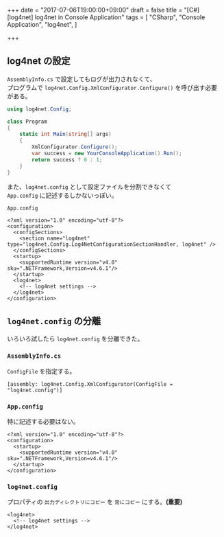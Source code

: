 +++
date = "2017-07-06T19:00:00+09:00"
draft = false
title = "[C#][log4net] log4net in Console Application"
tags = [
    "CSharp",
    "Console Application",
    "log4net",
]

+++

## log4net の設定

`AssemblyInfo.cs` で設定してもログが出力されなくて、<br>
プログラムで `log4net.Config.XmlConfigurator.Configure()` を呼び出す必要がある。

```csharp
using log4net.Config;

class Program
{
    static int Main(string[] args)
    {
        XmlConfigurator.Configure();
        var success = new YourConsoleApplication().Run();
        return success ? 0 : 1;
    }
}
```

また、`log4net.config` として設定ファイルを分割できなくて<br>
`App.config` に記述するしかないっぽい。

`App.config`

```
<?xml version="1.0" encoding="utf-8"?>
<configuration>
  <configSections>
    <section name="log4net" type="log4net.Config.Log4NetConfigurationSectionHandler, log4net" />
  </configSections>
  <startup>
    <supportedRuntime version="v4.0" sku=".NETFramework,Version=v4.6.1"/>
  </startup>
  <log4net>
    <!-- log4net settings -->
  </log4net>
</configuration>
```

## `log4net.config` の分離

いろいろ試したら `log4net.config` を分離できた。

### `AssemblyInfo.cs`

`ConfigFile` を指定する。

```
[assembly: log4net.Config.XmlConfigurator(ConfigFile = "log4net.config")]
```

### `App.config`

特に記述する必要はない。

```
<?xml version="1.0" encoding="utf-8"?>
<configuration>
  <startup>
    <supportedRuntime version="v4.0" sku=".NETFramework,Version=v4.6.1"/>
  </startup>
</configuration>
```

### `log4net.config`

プロパティの `出力ディレクトリにコピー` を `常にコピー` にする。**(重要)**

```
<log4net>
  <!-- log4net settings -->
</log4net>
```